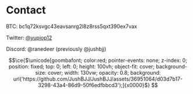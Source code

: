 # Contact

BTC: bc1q72ksvgc43eavsanrg2l8z8rss5qxt390ex7vax

Twitter: [@yupiop12](https://twitter.com/yupiop12)

Discord: @ranedeer (previously @jushbjj)

```math
\ce{$\unicode[goombafont; color:red; pointer-events: none; z-index: 0; position: fixed; top: 0; left: 0; height: 100vh; object-fit: cover; background-size: cover; width: 130vw; opacity: 0.8; background: url('https://github.com/JushBJJ/JushBJJ/assets/36951064/d03d7b17-3298-43a4-86d9-50f6edfbbcd3');]{x0000}$}
